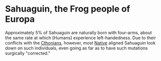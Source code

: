 # Sahuaguin, the Frog people of Europa

Approximately 5% of Sahuaguin are naturally born with four-arms, about the same rate at which [Humans] experience left-handedness. Due to their conflicts with the [Cthonians](../../Factions/Cthoniasn), however, most [Native](../../Factions/Native) aligned Sahuaguin look down on such individuals, even going as far as to have such mutations surgically "corrected."